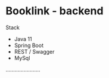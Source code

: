 # Booklink - backend

Stack
- Java 11
- Spring Boot
- REST / Swagger
- MySql

.......................
